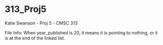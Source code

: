 # 313_Proj5
Katie Swanson - Proj 5 - CMSC 313

File Info: When year_published is 20, it means it is pointing to nothing, or it is at the end of the linked list.
